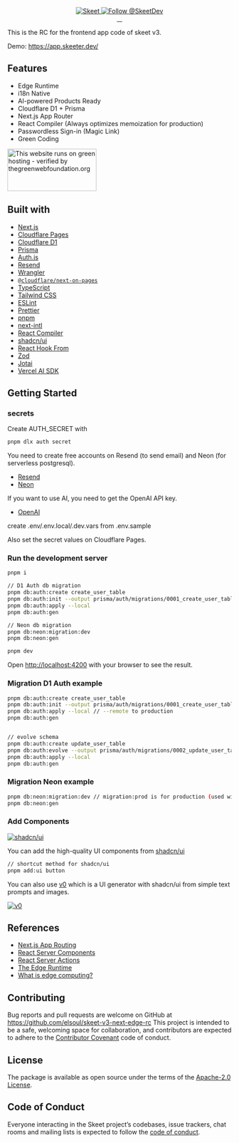<p align="center">
  <a href="https://skeet.dev/en/">
    <img src="https://storage.skeet.dev/ogp.jpg" alt="Skeet" />
  </a>

  <a href="https://twitter.com/intent/follow?screen_name=SkeetDev">
    <img src="https://img.shields.io/twitter/follow/SkeetDev.svg?label=Follow%20@SkeetDev" alt="Follow @SkeetDev" />
  </a>
  <br/>
  <a aria-label="npm version" href="https://www.npmjs.com/package/@skeet-framework/cli">
    <img alt="" src="https://badgen.net/npm/v/@skeet-framework/cli">
  </a>
  <a aria-label="Downloads Number" href="https://www.npmjs.com/package/@skeet-framework/cli">
    <img alt="" src="https://badgen.net/npm/dt/@skeet-framework/cli">
  </a>
  <a aria-label="License" href="https://github.com/elsoul/skeet-cli/blob/master/LICENSE.txt">
    <img alt="" src="https://badgen.net/badge/license/Apache/blue">
  </a>
    <a aria-label="Code of Conduct" href="https://github.com/elsoul/skeet-cli/blob/master/CODE_OF_CONDUCT.md">
    <img alt="" src="https://img.shields.io/badge/Contributor%20Covenant-2.1-4baaaa.svg">
  </a>
</p>

This is the RC for the frontend app code of skeet v3.

Demo: https://app.skeeter.dev/

## Features

- Edge Runtime
- i18n Native
- AI-powered Products Ready
- Cloudflare D1 + Prisma
- Next.js App Router
- React Compiler (Always optimizes memoization for production)
- Passwordless Sign-in (Magic Link)
- Green Coding

<a href="https://www.thegreenwebfoundation.org/green-web-check/?url=https://app.skeeter.dev/">
  <img src="https://app.greenweb.org/api/v3/greencheckimage/app.skeeter.dev?nocache=true" alt="This website runs on green hosting - verified by thegreenwebfoundation.org" width="200px" height="95px">
</a>

## Built with

- [Next.js](https://nextjs.org/)
- [Cloudflare Pages](https://pages.cloudflare.com/)
- [Cloudflare D1](https://developers.cloudflare.com/d1/)
- [Prisma](https://www.prisma.io/)
- [Auth.js](https://authjs.dev/)
- [Resend](https://resend.com/docs/introduction)
- [Wrangler](https://developers.cloudflare.com/workers/wrangler/)
- [`@cloudflare/next-on-pages`](https://github.com/cloudflare/next-on-pages)
- [TypeScript](https://www.typescriptlang.org/)
- [Tailwind CSS](https://tailwindcss.com/)
- [ESLint](https://eslint.org/)
- [Prettier](https://prettier.io/)
- [pnpm](https://pnpm.io/)
- [next-intl](https://next-intl-docs.vercel.app/)
- [React Compiler](https://react.dev/learn/react-compiler)
- [shadcn/ui](https://ui.shadcn.com/)
- [React Hook From](https://react-hook-form.com/)
- [Zod](https://zod.dev/)
- [Jotai](https://jotai.org/)
- [Vercel AI SDK](https://sdk.vercel.ai/docs/introduction)

## Getting Started

### secrets

Create AUTH_SECRET with

```bash
pnpm dlx auth secret
```

You need to create free accounts on Resend (to send email) and Neon (for serverless postgresql).

- [Resend](https://resend.com/)
- [Neon](https://neon.tech/)

If you want to use AI, you need to get the OpenAI API key.

- [OpenAI](https://openai.com/index/openai-api/)

create .env/.env.local/.dev.vars from .env.sample

Also set the secret values on Cloudflare Pages.

### Run the development server

```bash
pnpm i

// D1 Auth db migration
pnpm db:auth:create create_user_table
pnpm db:auth:init --output prisma/auth/migrations/0001_create_user_table.sql
pnpm db:auth:apply --local
pnpm db:auth:gen

// Neon db migration
pnpm db:neon:migration:dev
pnpm db:neon:gen

pnpm dev
```

Open [http://localhost:4200](http://localhost:4200) with your browser to see the result.

### Migration D1 Auth example

```bash
pnpm db:auth:create create_user_table
pnpm db:auth:init --output prisma/auth/migrations/0001_create_user_table.sql
pnpm db:auth:apply --local // --remote to production
pnpm db:auth:gen


// evolve schema
pnpm db:auth:create update_user_table
pnpm db:auth:evolve --output prisma/auth/migrations/0002_update_user_table.sql
pnpm db:auth:apply --local
pnpm db:auth:gen
```

### Migration Neon example

```bash
pnpm db:neon:migration:dev // migration:prod is for production (used with .env.build)
pnpm db:neon:gen
```

### Add Components

<a href="https://ui.shadcn.com/">
  <img src="https://storage.skeet.dev/shadcnUI.jpg" alt="shadcn/ui" />
</a>

You can add the high-quality UI components from [shadcn/ui](https://ui.shadcn.com/)

```bash
// shortcut method for shadcn/ui
pnpm add:ui button
```

You can also use [v0](https://v0.dev/) which is a UI generator with shadcn/ui from simple text prompts and images.

<a href="https://v0.dev/">
  <img src="https://storage.skeet.dev/v0.jpg" alt="v0" />
</a>

## References

- [Next.js App Routing](https://nextjs.org/docs/app/building-your-application/routing)
- [React Server Components](https://react.dev/reference/rsc/server-components)
- [React Server Actions](https://react.dev/reference/rsc/server-actions)
- [The Edge Runtime](https://edge-runtime.vercel.app/)
- [What is edge computing?](https://www.cloudflare.com/learning/serverless/glossary/what-is-edge-computing/)

## Contributing

Bug reports and pull requests are welcome on GitHub at https://github.com/elsoul/skeet-v3-next-edge-rc This project is intended to be a safe, welcoming space for collaboration, and contributors are expected to adhere to the [Contributor Covenant](http://contributor-covenant.org) code of conduct.

## License

The package is available as open source under the terms of the [Apache-2.0 License](https://www.apache.org/licenses/LICENSE-2.0).

## Code of Conduct

Everyone interacting in the Skeet project’s codebases, issue trackers, chat rooms and mailing lists is expected to follow the [code of conduct](https://github.com/elsoul/skeet-v3-next-edge-rc/blob/master/CODE_OF_CONDUCT.md).
